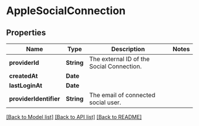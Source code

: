 # AppleSocialConnection

## Properties
Name | Type | Description | Notes
------------ | ------------- | ------------- | -------------
**providerId** | **String** | The external ID of the Social Connection. | 
**createdAt** | **Date** |  | 
**lastLoginAt** | **Date** |  | 
**providerIdentifier** | **String** | The email of connected social user. | 

[[Back to Model list]](../README.md#documentation-for-models) [[Back to API list]](../README.md#documentation-for-api-endpoints) [[Back to README]](../README.md)


